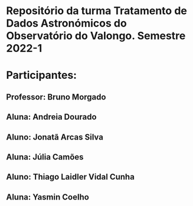 # Repositório da turma **Tratamento de Dados Astronómicos** do Observatório do Valongo. Semestre 2022-1

Participantes:
==============

Professor: Bruno Morgado
------------------------

Aluna: Andreia Dourado
----------------------

Aluno: Jonatã Arcas Silva
-------------------------

Aluna: Júlia Camões
-------------------

Aluno: Thiago Laidler Vidal Cunha
---------------------------------

Aluna: Yasmin Coelho
--------------------
